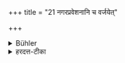 +++
title = "21 नगरप्रवेशनानि च वर्जयेत्"

+++

<details><summary>Bühler</summary>

21. Nor shall he enter towns frequently.
</details>

<details><summary>हरदत्त-टीका</summary>

## सूत्रम्
नगरप्रवेशनानि च वर्जयेत् ॥ २१ ॥  
### टिप्पनी
बहुवचननिर्देशात् बहुकृत्वो नगरं न प्रवेष्टव्यम् । यदाकदाचिद्यादृच्छिके प्रवेशे न प्रायश्चित्तम् ॥ २१ ॥
</details>
